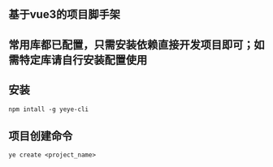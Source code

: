 ## 基于vue3的项目脚手架

## 常用库都已配置，只需安装依赖直接开发项目即可；如需特定库请自行安装配置使用

## 安装
`npm intall -g yeye-cli`

## 项目创建命令

`ye create <project_name>`
